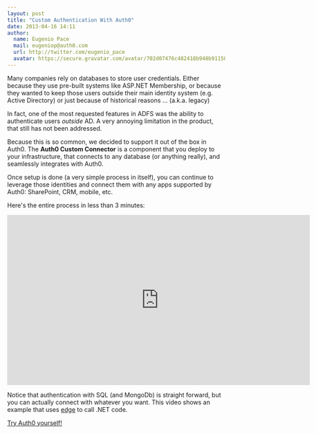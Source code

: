 ```yaml
---
layout: post
title: "Custom Authentication With Auth0"
date: 2013-04-16 14:11
author:
  name: Eugenio Pace
  mail: eugeniop@auth0.com
  url: http://twitter.com/eugenio_pace
  avatar: https://secure.gravatar.com/avatar/702d07476c482418b948b911504137a5?s=60
---
```



Many companies rely on databases to store user credentials. Either because they use pre-built systems like ASP.NET Membership, or because they wanted to keep those users outside their main identity system (e.g. Active Directory) or just because of historical reasons ... (a.k.a. legacy)

In fact, one of the most requested features in ADFS was the ability to authenticate users _outside_ AD. A very annoying limitation in the product, that still has not been addressed.

Because this is so common, we decided to support it out of the box in Auth0. The __Auth0 Custom Connector__ is a component that you deploy to your infrastructure, that connects to any database (or anything really), and seamlessly integrates with Auth0.

Once setup is done (a very simple process in itself), you can continue to leverage those identities and connect them with any apps supported by Auth0: SharePoint, CRM, mobile, etc.

Here's the entire process in less than 3 minutes:

<!-- more -->

<iframe width="700" height="394" src="http://www.youtube.com/embed/p3rK7fgPEN0?rel=0" frameborder="0" allowfullscreen></iframe>

Notice that authentication with SQL (and MongoDb) is straight forward, but you can actually connect with whatever you want. This video shows an example that uses [edge](https://github.com/tjanczuk/edge) to call .NET code.

[Try Auth0 yourself!](https://auth0.com)
